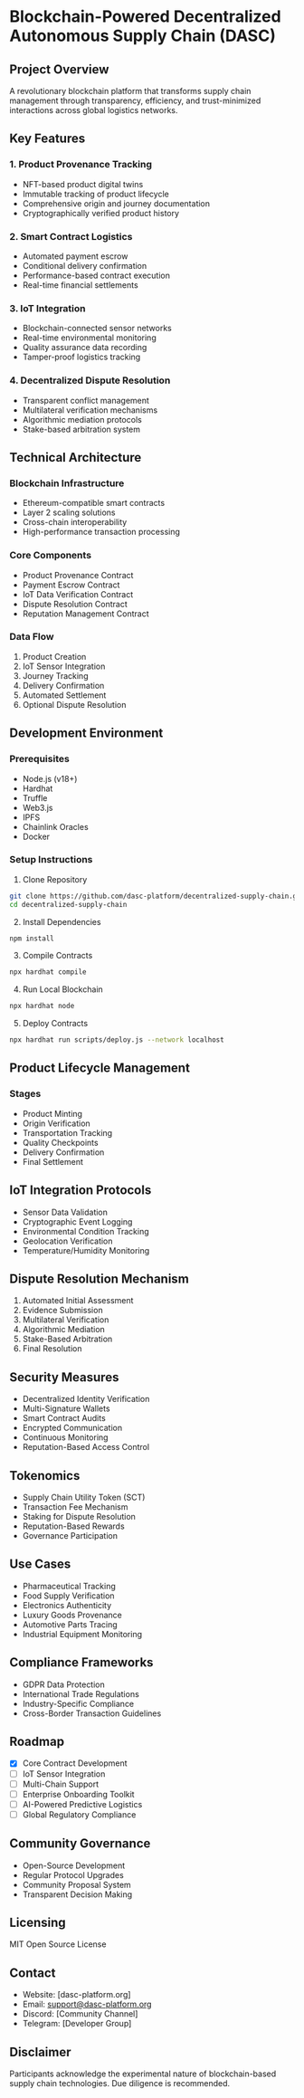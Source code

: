 # Blockchain-Powered Decentralized Autonomous Supply Chain (DASC)

## Project Overview

A revolutionary blockchain platform that transforms supply chain management through transparency, efficiency, and trust-minimized interactions across global logistics networks.

## Key Features

### 1. Product Provenance Tracking
- NFT-based product digital twins
- Immutable tracking of product lifecycle
- Comprehensive origin and journey documentation
- Cryptographically verified product history

### 2. Smart Contract Logistics
- Automated payment escrow
- Conditional delivery confirmation
- Performance-based contract execution
- Real-time financial settlements

### 3. IoT Integration
- Blockchain-connected sensor networks
- Real-time environmental monitoring
- Quality assurance data recording
- Tamper-proof logistics tracking

### 4. Decentralized Dispute Resolution
- Transparent conflict management
- Multilateral verification mechanisms
- Algorithmic mediation protocols
- Stake-based arbitration system

## Technical Architecture

### Blockchain Infrastructure
- Ethereum-compatible smart contracts
- Layer 2 scaling solutions
- Cross-chain interoperability
- High-performance transaction processing

### Core Components
- Product Provenance Contract
- Payment Escrow Contract
- IoT Data Verification Contract
- Dispute Resolution Contract
- Reputation Management Contract

### Data Flow
1. Product Creation
2. IoT Sensor Integration
3. Journey Tracking
4. Delivery Confirmation
5. Automated Settlement
6. Optional Dispute Resolution

## Development Environment

### Prerequisites
- Node.js (v18+)
- Hardhat
- Truffle
- Web3.js
- IPFS
- Chainlink Oracles
- Docker

### Setup Instructions

1. Clone Repository
```bash
git clone https://github.com/dasc-platform/decentralized-supply-chain.git
cd decentralized-supply-chain
```

2. Install Dependencies
```bash
npm install
```

3. Compile Contracts
```bash
npx hardhat compile
```

4. Run Local Blockchain
```bash
npx hardhat node
```

5. Deploy Contracts
```bash
npx hardhat run scripts/deploy.js --network localhost
```

## Product Lifecycle Management

### Stages
- Product Minting
- Origin Verification
- Transportation Tracking
- Quality Checkpoints
- Delivery Confirmation
- Final Settlement

## IoT Integration Protocols

- Sensor Data Validation
- Cryptographic Event Logging
- Environmental Condition Tracking
- Geolocation Verification
- Temperature/Humidity Monitoring

## Dispute Resolution Mechanism

1. Automated Initial Assessment
2. Evidence Submission
3. Multilateral Verification
4. Algorithmic Mediation
5. Stake-Based Arbitration
6. Final Resolution

## Security Measures

- Decentralized Identity Verification
- Multi-Signature Wallets
- Smart Contract Audits
- Encrypted Communication
- Continuous Monitoring
- Reputation-Based Access Control

## Tokenomics

- Supply Chain Utility Token (SCT)
- Transaction Fee Mechanism
- Staking for Dispute Resolution
- Reputation-Based Rewards
- Governance Participation

## Use Cases

- Pharmaceutical Tracking
- Food Supply Verification
- Electronics Authenticity
- Luxury Goods Provenance
- Automotive Parts Tracing
- Industrial Equipment Monitoring

## Compliance Frameworks

- GDPR Data Protection
- International Trade Regulations
- Industry-Specific Compliance
- Cross-Border Transaction Guidelines

## Roadmap

- [x] Core Contract Development
- [ ] IoT Sensor Integration
- [ ] Multi-Chain Support
- [ ] Enterprise Onboarding Toolkit
- [ ] AI-Powered Predictive Logistics
- [ ] Global Regulatory Compliance

## Community Governance

- Open-Source Development
- Regular Protocol Upgrades
- Community Proposal System
- Transparent Decision Making

## Licensing

MIT Open Source License

## Contact

- Website: [dasc-platform.org]
- Email: support@dasc-platform.org
- Discord: [Community Channel]
- Telegram: [Developer Group]

## Disclaimer

Participants acknowledge the experimental nature of blockchain-based supply chain technologies. Due diligence is recommended.
